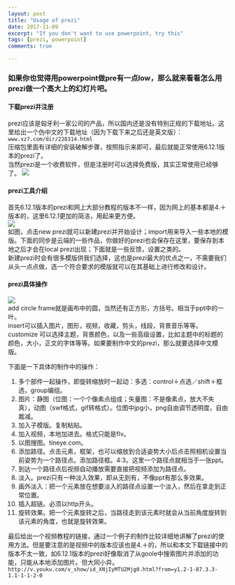 ```yaml
---
layout: post
title: "Usage of prezi"
date: 2017-11-09
excerpt: "If you don't want to use powerpoint, try this"
tags: [prezi, powerpoint]
comments: true  

---
```


### 如果你也觉得用powerpoint做pre有一点low，那么就来看看怎么用prezi做一个高大上的幻灯片吧。   

#### 下载prezi并注册   
prezi应该是匈牙利一家公司的产品，所以国内还是没有特别正规的下载地址。这里给出一个伪中文的下载地址（因为下载下来之后还是英文版）：   
`www.xz7.com/dir/228314.html`   
压缩包里面有详细的安装破解步骤，按照指示来即可，最后就能正常使用6.12.1版本的prezi了。   
当然prezi是一个收费软件，但是注册时可以选择免费版，其实正常使用已经够了。
![](http://own160w85.bkt.clouddn.com/75573A6A1C51B97B8155A429B70CC849.jpg)   

#### prezi工具介绍   

首先6.12.1版本的prezi和网上大部分教程的版本不一样，因为网上的基本都是4.＋版本的，这里6.12.1更加的简洁，用起来更方便。   
![](http://own160w85.bkt.clouddn.com/1U%280M%60G%7D%28PIF~B@%60UFQJXL9.png)   
如图，点击new prezi就可以新建prezi并开始设计；import用来导入一些本地的模版。下面的同步是云端的一些作品，你做好的prezi也会保存在这里，要保存到本地之后才会在local prezi出现；下面就是一些反馈，设置之类的。   
新建prezi时会有很多模版供我们选择，这也是prezi最大的优点之一，不需要我们从头一点点做，选一个符合要求的模版就可以在其基础上进行修改和设计。   

#### prezi具体操作   

![](http://own160w85.bkt.clouddn.com/8420123F0AF76FE4AF7C0935A3D0543E.jpg)   
add circle frame就是画布中的圆，当然还有正方形，方括号。相当于ppt中的一叶。   
insert可以插入图片，图形，视频，收藏，剪头，线段，背景音乐等等。   
customize 可以选择主题，背景颜色，以及一些高级设置，比如主题中的标题的颜色，大小，正文的字体等等。如果要制作中文的prezi，那么就要选择中文模版。    

下面是一下具体的制作中的操作：

1. 多个部件一起操作，即旋转缩放时一起动：多选：control＋点选／shift＋框选，group编组。
2. 图片：静图（位图：一个个像素点组成；矢量图：不是像素点，放大不失真），动图（swf格式，gif转格式）。位图中jpg小，png自由调节透明度，自由裁减。
3. 加入子模版。复制粘贴。   
4. 加入视频，本地加进去。格式只能是flv。   
5. 以图搜图。tineye.com。
6. 添加路径。点击元素，框架，也可以缩放到合适姿势大小后点击照相机设置当前姿势为一个路径点。添加路径框。4:3。这里一个路径点就相当于一张ppt。   
7. 到达一个路径点后视频自动播放需要直接把视频添加为路径点。   
8. 淡入。prezi只有一种淡入效果，即从无到有，不像ppt有那么多效果。   
9. 画外淡入：把一个元素放在想要淡入的路径点设置一个淡入，然后在拿走到正常位置。   
10. 插入超链。必须以http开头。   
11. 旋转效果。把一个元素旋转之后，当路径走到该元素时就会从当前角度旋转到该元素的角度，也就是旋转效果。    

最后给出一个视频教程的链接，通过一个例子的制作比较详细地讲解了prezi的使用方法。但是要注意的是视频中的版本应该也是4.＋的，所以和本文下载链接中的版本不太一致，如6.12.1版本的prezi好像取消了从goole中搜索图片并添加的功能，只能从本地添加图片。但大同小异。   
`http://v.youku.com/v_show/id_XNjIyMTU2Mjg0.html?from=y1.2-1-87.3.3-1.1-1-1-2-0`
